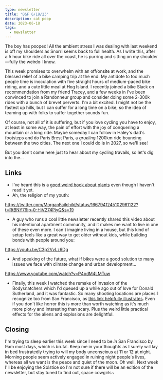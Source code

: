 ```yaml
---
type: newsletter
title: "D&F 6/18/23"
description: cat poop
date: 2023-06-18
tags:
  - newsletter
---
```


The boy has pooped! All the ambient stress I was dealing with last weekend is off my shoulders as Snorri seems back to full health. As I write this, after a 5 hour bike ride all over the coast, he is purring and sitting on my shoulder—fully the weirdo I know.

This week promises to overwhelm with an off/onsite at work, and the blessed relief of a bike camping trip at the end. My antidote to too much people time is inoculation with five straight hours of medium-paced bike riding, and a cute little meal at Hog Island. I recently joined a bike Slack on recommendation from my friend Tracey, and a few weeks in I've been convinced to join a Randonneur group and consider doing some 2-300k rides with a bunch of brevet perverts. I'm a bit excited. I might not be the fastest up hills, but I can suffer for a long time on a bike, so the idea of teaming up with folks to suffer together sounds fun.

Of course, not all of it is suffering, but if you love cycling you have to enjoy, at least in some way, the pain of effort with the joy of conquering a mountain or a long ride. Maybe someday I can follow in Haley's dad's footsteps and do Paris Brest Paris, a _grueling_ 1200km ride bouncing between the two cities. The next one I could do is in 2027, so we'll see!

But you don't come here just to hear about my cycling travails, so let's dig into the...

## Links

- I've heard this is a [good weird book about plants](https://tworiverspress.com/media-information-for-botaniphoria/) even though I haven't read it yet.
- Ah, the religion of my youth:

https://twitter.com/MorganFailchild/status/1667941245102981122?t=RtBNY76ip-0-HiV274PiyQ&s=19

- A guy who runs a cool little newsletter recently shared this video about his intentional apartment community, and it makes me want to live in one of these even more. I can't imagine living in a house, but this kind of setup feels like a great way to get older without kids, while building bonds with people around you:

https://youtu.be/C3p2VvLz6Dg

- And speaking of the future, what if bikes were a good solution to many issues we face with climate change and urban development...

https://www.youtube.com/watch?v=P4odM4LMTuw

- Finally, this week I watched the remake of Invasion of the Bodysnatchers which I'd queued up a while ago out of love for Donald Sutherland, and it was fantastic. So many shooting locations are places I recognize too from San Francisco, as [this link helpfully illustrates](http://www.thennowmovielocations.com/2022/02/invasion-of-body-snatchers-1978.html). Even if you don't like horror this is more than worth watching as it's much more plot-y and interesting than scary. Plus the weird little practical effects for the aliens and explosions are delightful.

## Closing

I'm trying to sleep earlier this week since I need to be _in_ San Francisco by 9am most days, which is brutal. Keep me in your thoughts as I surely will lay in bed frustratedly trying to will my body unconscious at 11 or 12 at night. Morning people seem actively engaged in ruining night people's lives, whereas all we want is the peace and quiet of the moon. Oh well. Next week I'll be enjoying the Solstice so I'm not sure if there will be an edition of the newsletter, but stay tuned to find out, space cowgirls~